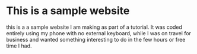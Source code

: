# This is a sample website
this is a a sample website I am making as part of a tutorial. It was coded entirely using my phone with no external keyboard, while I was on travel for business and wanted something interesting to do in the few hours or free time I had.
